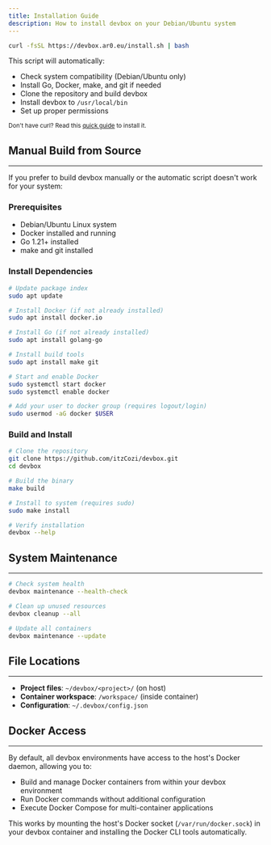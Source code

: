 ```yaml
---
title: Installation Guide
description: How to install devbox on your Debian/Ubuntu system
---
```


```bash
curl -fsSL https://devbox.ar0.eu/install.sh | bash
```

This script will automatically:
- Check system compatibility (Debian/Ubuntu only)
- Install Go, Docker, make, and git if needed
- Clone the repository and build devbox
- Install devbox to `/usr/local/bin`
- Set up proper permissions

<sub>Don't have curl? Read this [quick guide](https://www.cyberciti.biz/faq/howto-install-curl-command-on-debian-linux-using-apt-get/) to install it.</sub>

## Manual Build from Source
---

If you prefer to build devbox manually or the automatic script doesn't work for your system:

### Prerequisites
- Debian/Ubuntu Linux system
- Docker installed and running
- Go 1.21+ installed
- make and git installed

### Install Dependencies
```bash
# Update package index
sudo apt update

# Install Docker (if not already installed)
sudo apt install docker.io

# Install Go (if not already installed)
sudo apt install golang-go

# Install build tools
sudo apt install make git

# Start and enable Docker
sudo systemctl start docker
sudo systemctl enable docker

# Add your user to docker group (requires logout/login)
sudo usermod -aG docker $USER
```

### Build and Install
```bash
# Clone the repository
git clone https://github.com/itzCozi/devbox.git
cd devbox

# Build the binary
make build

# Install to system (requires sudo)
sudo make install

# Verify installation
devbox --help
```

## System Maintenance
---

```bash
# Check system health
devbox maintenance --health-check

# Clean up unused resources
devbox cleanup --all

# Update all containers
devbox maintenance --update
```

## File Locations
---

- **Project files**: `~/devbox/<project>/` (on host)
- **Container workspace**: `/workspace/` (inside container)
- **Configuration**: `~/.devbox/config.json`

## Docker Access
---

By default, all devbox environments have access to the host's Docker daemon, allowing you to:

- Build and manage Docker containers from within your devbox environment
- Run Docker commands without additional configuration
- Execute Docker Compose for multi-container applications

This works by mounting the host's Docker socket (`/var/run/docker.sock`) in your devbox container and installing the Docker CLI tools automatically.
